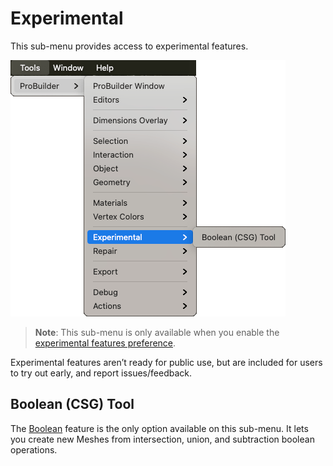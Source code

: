 # Experimental

This sub-menu provides access to experimental features.

![Tools > ProBuilder > Experimental menu](images/menu-experimental.png)

> **Note**: This sub-menu is only available when you enable the [experimental features preference](preferences.md#experimental).

Experimental features aren’t ready for public use, but are included for users to try out early, and report issues/feedback. 

## Boolean (CSG) Tool

The [Boolean](boolean.md) feature is the only option available on this sub-menu. It lets you create new Meshes from intersection, union, and subtraction boolean operations.

